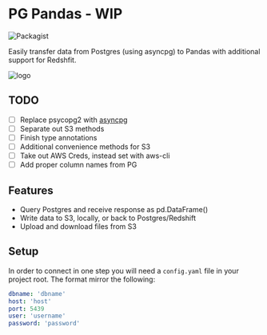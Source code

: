 # PG Pandas - WIP
![Packagist](https://img.shields.io/packagist/l/doctrine/orm.svg?style=flat-square)

Easily transfer data from Postgres (using asyncpg) to Pandas with additional support for Redshfit.

![logo](https://i.imgur.com/PeL46uS.png)

## TODO

- [ ] Replace psycopg2 with [asyncpg](https://github.com/MagicStack/asyncpg)
- [ ] Separate out S3 methods
- [ ] Finish type annotations
- [ ] Additional convenience methods for S3
- [ ] Take out AWS Creds, instead set with aws-cli
- [ ] Add proper column names from PG

## Features

- Query Postgres and receive response as pd.DataFrame()
- Write data to S3, locally, or back to Postgres/Redshift
- Upload and download files from S3

## Setup

In order to connect in one step you will need a `config.yaml` file in your project root. The format mirror the following:

```yaml
dbname: 'dbname'
host: 'host'
port: 5439
user: 'username'
password: 'password'
```
